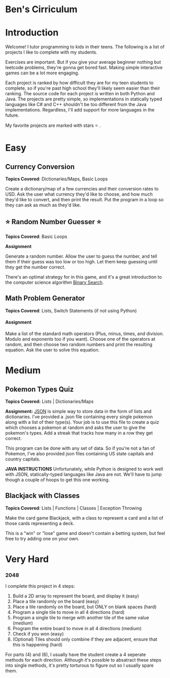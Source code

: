 # Ben's Cirriculum

# Introduction
Welcome! I tutor programming to kids in their teens. The following is a list of projects I like to complete with my students. 

Exercises are important. But if you give your average beginner nothing but leetcode problems, they're gonna get bored fast. Making simple interactive games can be a lot more engaging. 

Each project is ranked by how difficult they are for my teen students to complete, so if you're past high school they'll likely seem easier than their ranking. The source code for each project is written in both Python and Java. The projects are pretty simple, so implementations in statically typed languages like C# and C++ shouldn't be too different from the Java implementations. Regardless, I'll add support for more languages in the future. 

My favorite projects are marked with stars ⭐ .


# Easy
## Currency Conversion
**Topics Covered**: Dictionaries/Maps, Basic Loops

Create a dictionary/map of a few currencies and their conversion rates to USD. Ask the user what currency they'd like to choose, and how much they'd like to convert, and then print the result. Put the program in a loop so they can ask as much as they'd like. 

## ⭐ Random Number Guesser ⭐ 
**Topics Covered**: Basic Loops 

**Assignment**

Generate a random number. Allow the user to guess the number, and tell them if their guess was too low or too high. Let them keep guessing until they get the number correct. 

There's an optimal strategy for in this game, and it's a great introduction to the computer science algorithm <a href="https://en.wikipedia.org/wiki/Binary_search_algorithm">Binary Search</a>.

## Math Problem Generator
**Topics Covered**: Lists, Switch Statements (if not using Python)

#### Assignment
Make a list of the standard math operators (Plus, minus, times, and division. Modulo and exponents too if you want). Choose one of the operators at random, and then choose two random numbers and print the resulting equation. Ask the user to solve this equation. 




# Medium

## Pokemon Types Quiz
**Topics Covered:** Lists | Dictionaries/Maps

**Assignment:**
<a href="https://en.wikipedia.org/wiki/JSON">JSON</a> is simple way to store data in the form of lists and dictionaries. I've provided a .json file containing every single pokemon along with a list of their type(s). Your job is to use this file to create a quiz which chooses a pokemon at random and asks the user to give the pokemon's types. Add a streak that tracks how many in a row they get correct. 

This program can be done with any set of data. So if you're not a fan of Pokemon, I've also provided json files containing US state capitals and country capitals. 

**JAVA INSTRUCTIONS**
Unfortunately, while Python is designed to work well with JSON, statically-typed languages like Java are not. We'll have to jump though a couple of hoops to get this one working. 

## Blackjack with Classes

**Topics Covered**: Lists | Functions | Classes | Exception Throwing

Make the card game Blackjack, with a class to represent a card and a list of those cards representing a deck. 

This is a "win" or "lose" game and doesn't contain a betting system, but feel free to try adding one on your own. 



# Very Hard
### 2048

I complete this project in 4 steps:

1. Build a 2D array to represent the board, and display it (easy)
2. Place a tile randomly on the board (easy)
3. Place a tile randomly on the board, but ONLY on blank spaces (hard)
4. Program a single tile to move in all 4 directions (hard)
5. Program a single tile to merge with another tile of the same value (medium)
6. Program the entire board to move in all 4 directions (medium)
7. Check if you won (easy)
8. (Optional) Tiles should only combine if they are adjacent, ensure that this is happening (hard)

For parts (4) and (6), I usually have the student create a 4 seperate methods for each direction. Although it's possible to absatract these steps into single methods, it's pretty torturous to figure out so I usually spare them. 